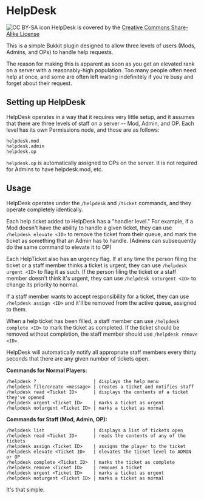 HelpDesk
========
![CC BY-SA icon](http://i.creativecommons.org/l/by-sa/3.0/88x31.png) HelpDesk is covered by the [Creative Commons Share-Alike License](http://creativecommons.org/licenses/by-sa/3.0/)

This is a simple Bukkit plugin designed to allow three levels of users (Mods, Admins, and OPs) to handle help requests.

The reason for making this is apparent as soon as you get an elevated rank on a server with a reasonably-high population. Too many people often need help at once, and some are often left waiting indefinitely if you're busy and forget about their request.

Setting up HelpDesk
-------------------

HelpDesk operates in a way that it requires very little setup, and it assumes that there are three levels of staff on a server -- Mod, Admin, and OP. Each level has its own Permissions node, and those are as follows:

	helpdesk.mod
	helpdesk.admin
	helpdesk.op

`helpdesk.op` is automatically assigned to OPs on the server. It is not required for Admins to have helpdesk.mod, etc.

Usage
-----

HelpDesk operates under the `/helpdesk` and `/ticket` commands, and they operate completely identically.

Each help ticket added to HelpDesk has a "handler level." For example, if a Mod doesn't have the ability to handle a given ticket, they can use `/helpdesk elevate <ID>` to remove the ticket from their queue, and mark the ticket as something that an Admin has to handle. (Admins can subsequently do the same command to elevate it to OP)

Each HelpTicket also has an urgency flag. If at any time the person filing the ticket or a staff member thinks a ticket is urgent, they can use `/helpdesk urgent <ID>` to flag it as such. If the person filing the ticket or a staff member doesn't think it's urgent, they can use `/helpdesk noturgent <ID>` to change its priority to normal.

If a staff member wants to accept responsibility for a ticket, they can use `/helpdesk assign <ID>` and it'll be removed from the active queue, assigned to them.

When a help ticket has been filled, a staff member can use `/helpdesk complete <ID>` to mark the ticket as completed. If the ticket should be removed without completion, the staff member should use `/helpdesk remove <ID>`.

HelpDesk will automatically notify all appropriate staff members every thirty seconds that there are any given number of tickets open.

**Commands for Normal Players:**

	/helpdesk ?                     | displays the help menu
	/helpdesk file/create <message> | creates a ticket and notifies staff
	/helpdesk read <Ticket ID>      | displays the contents of a ticket they've opened
	/helpdesk urgent <Ticket ID>    | marks a ticket as urgent
	/helpdesk noturgent <Ticket ID> | marks a ticket as normal

**Commands for Staff (Mod, Admin, OP):**

	/helpdesk list                  | displays a list of tickets open
	/helpdesk read <Ticket ID>      | reads the contents of any of the tickets
	/helpdesk assign <Ticket ID>    | assigns the player to the ticket
	/helpdesk elevate <Ticket ID>   | elevates the ticket level to ADMIN or OP
	/helpdesk complete <Ticket ID>  | marks the ticket as complete
	/helpdesk remove <Ticket ID>    | removes a ticket
	/helpdesk urgent <Ticket ID>    | marks a ticket as urgent
	/helpdesk noturgent <Ticket ID> | marks a ticket as normal
It's that simple.